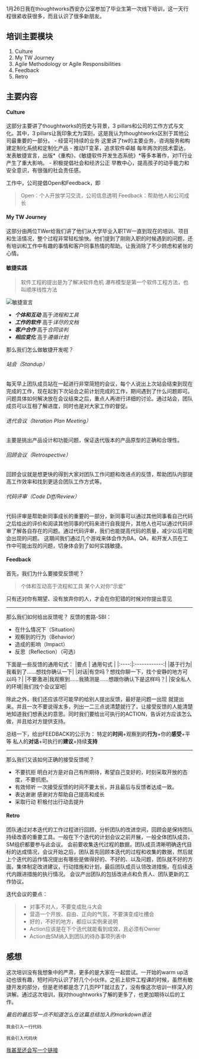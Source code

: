   1月26日我在thoughtworks西安办公室参加了毕业生第一次线下培训，这一天行程很紧收获很多，而且认识了很多新朋友。
  ## 培训主要模块
  1. Culture
  2. My TW Journey
  3. Agile Methodology or Agile Responsibilities
  4. Feedback
  5. Retro
  ## 主要内容
  #### Culture
  这部分主要讲了thoughtworks的历史与背景，3 pillars和公司的工作方式与文化。其中，3 pillars让我印象尤为深刻，这是我认为thoughtworks区别于其他公司最重要的一部分。
     - 经营可持续的业务 
       这里讲了tw的主要业务，咨询服务和构建定制化系统和定制化产品
     - 推动IT变革，追求软件卓越
       每年两次的技术雷达，发表敏捷宣言，出版*《重构》*、*《敏捷软件开发生态系统》*等多本著作，对IT行业产生了重大影响。
     - 积极提倡社会和经济公正
       早教中心，提高孩子的动手能力和安全意识，有很强的社会责任感。

   工作中，公司提倡Open和Feedback，即
  >Open：个人开放学习交流，公司信息透明
  >Feedback：帮助他人和公司成长

   #### My TW Journey
   这部分由两位TWer给我们讲了他们从大学毕业入职TW一直到现在的培训、项目和生活情况，整个过程非常轻松愉快。他们提到了刚刚入职的时候遇到的问题，还有培训和工作中有趣的事情和客户同事热情的帮助。让我消除了不少顾虑和紧张的心情。
  #### 敏捷实践
  >软件工程的提出是为了解决软件危机
  >瀑布模型是第一个软件工程方法，也叫顺序线性方法

  ![敏捷宣言](https://ask.qcloudimg.com/http-save/developer-news/inyarxoqra.jpeg)
  + ***个体和互动*** 高于*流程和工具*
  + ***工作的软件*** 高于*详尽的文档*
  + ***客户合作*** 高于*合同谈判*
  + ***相应变化*** 高于*遵循计划*

  那么我们怎么做敏捷开发呢？
  ###### 站会（Standup）
  每天早上团队成员站在一起进行非常简短的会议，每个人说出上次站会结束到现在完成的工作，现在起到下次站会之前计划完成的工作，期间遇到了什么问题即可。问题具体如何解决放在会议结束之后，重点人再进行详细的讨论。通过站会，团队成员可以互相了解进度，同时也是对大家工作的督促。
  ###### 迭代会议（Iteration Plan Meeting）
  主要是挑出产品设计和功能问题，保证迭代版本的产品原型的正确和合理性。
  ###### 回顾会议（Retrospective）
  回顾会议就是想更快的得到大家对团队工作问题和改进点的反馈，帮助团队内部提高工作效率和找到更适合团队工作方式等。
  ###### 代码评审（Code Diff/Review）
  代码评审是帮助新同事成长的重要的一部分，新同事可以通过其他同事看自己代码之后给出的评价和阅读其他同事的代码来进行自我提升，其他人也可以通过代码评审了解各自存在的问题。通过代码评审，我们也能提高代码的质量，减少以后可能会出现的问题。
  这期间我们通过几个游戏来体会作为BA，QA，和开发人员在工作中可能出现的问题，切身体会到了如何实践敏捷。
  #### Feedback
  首先，我们为什么要接受反馈呢？
  >个体和互动高于流程和工具
  >某个人对你“示爱”

  只有还对你有期望、没有放弃你的人，才会在你犯错的时候对你提出意见
***
  那么我们如何给出反馈呢？
  反馈的套路-SBI：
  - 在什么情况下（Situation）
  - 观察到的行为（Behavior）
  - 造成的影响（Impact）
  - 反思（Reflection）（可选）

  下面是一些反馈的通用句式：
|要点 | 通用句式 |
|:----:|:------------:|
|基于行为|我看到了......想找你确认一下|
|对话|有空吗？想找你聊一下，找个安静的地方可以吗？|
|不要激进|我观察到......我猜测是......想跟你确认下是这样吗？|
|安全私人的环境|我们找个会议室吧|

  除此之外，我们还应该尽可能早的给别人提出反馈，最好是问题一出现  就提出来。并且一次不要说得太多，列出一二三点说清楚就行了，让接受反馈的人能清楚地知道我们想表达的意思。同时我们要给出可执行的ACTION，告诉对方应该怎么做，并且给对方提供支持。

  总结一下，给出FEEDBACK的公示为：
  特定的**时间**+观察到的**行为**+你的**感受**+平等 私人的**对话**+可执行的**建议**+持续**支持**
***
  那么我们又该如何正确的接受反馈呢？
  * 不要抗拒
    明白对方是对自己有所期待，希望自己变好的，时刻采取开放的态度，不要抗拒。
  * 有效倾听
    一次接受反馈的时间不要太长，并且最后与反馈者达成一致。
  * 表达谢谢
    感谢对方帮助自己提高和成长
  * 采取行动 
    积极付出行动去提升
  #### Retro
  团队通过对本迭代的工作过程进行回顾，分析团队的改进空间，回顾会是保持团队持续改善的重要工具。一般在下个迭代的计划会议之前开展，一般全体团队成员，SM组织都要参与此会议。
  会前要收集迭代过程的数据，团队成员清晰明确迭代目标的达成情况，会议开始之后，团队首先回顾本迭代的过程和收集的数据，然后就上个迭代的运作情况提出有哪些是做得好的、不好的、以及问题，团队就不好的方面，集体制定改进建议，行动措施和计划，最后团队成员认领改进措施，在后续迭代内跟进措施的执行情况。
  会议产出团队的包括改进点和负责人、团队更新的工作协议。

  迭代会议的要点：
  >* 对事不对人，不要变成批斗大会
  >* 营造一个开放、自由、正向的气氛，不要演变成吐槽会
  >* 好的，不好的地方，都应以实例来说明
  >* Action应该是在下个迭代就能看到成效，且必须有Owner
  >* Action由SM纳入到团队的待办事项列表中

  ## 感想
  这次培训没有我想象中的严肃，更多的是大家在一起尝试。一开始的warm up活动也很有趣，短时间内认识了好几个小伙伴。之前上软件工程课的时候，虽然有敏捷开发的部分，但是老师都是念了几页PPT就过去了，没有像这次培训一样深入的讲解。通过这次培训，我对thoughtworks了解的更多了，也更加期待以后的工作。


*最后的最后写一点不知道怎么在这篇总结加入的markdown语法*

`我会引入一行代码`

```
我会引入代码块
```

[我甚至还会写一个链接](https://github.com)
